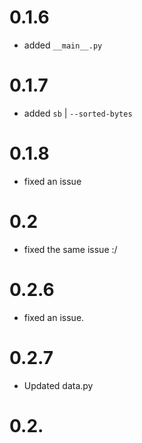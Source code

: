 # 0.1.6
* added `__main__.py`

# 0.1.7
* added `sb` | `--sorted-bytes`

# 0.1.8
* fixed an issue

# 0.2
* fixed the same issue :/

# 0.2.6
* fixed an issue.

# 0.2.7
* Updated data.py

# 0.2.
